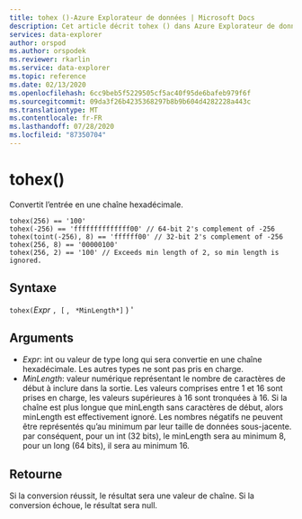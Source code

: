 ```yaml
---
title: tohex ()-Azure Explorateur de données | Microsoft Docs
description: Cet article décrit tohex () dans Azure Explorateur de données.
services: data-explorer
author: orspod
ms.author: orspodek
ms.reviewer: rkarlin
ms.service: data-explorer
ms.topic: reference
ms.date: 02/13/2020
ms.openlocfilehash: 6cc9beb5f5229505cf5ac40f95de6bafeb979f6f
ms.sourcegitcommit: 09da3f26b4235368297b8b9b604d4282228a443c
ms.translationtype: MT
ms.contentlocale: fr-FR
ms.lasthandoff: 07/28/2020
ms.locfileid: "87350704"
---
```

# <a name="tohex"></a>tohex()

Convertit l’entrée en une chaîne hexadécimale.

```kusto
tohex(256) == '100'
tohex(-256) == 'ffffffffffffff00' // 64-bit 2's complement of -256
tohex(toint(-256), 8) == 'ffffff00' // 32-bit 2's complement of -256
tohex(256, 8) == '00000100'
tohex(256, 2) == '100' // Exceeds min length of 2, so min length is ignored.
```

## <a name="syntax"></a>Syntaxe

`tohex(`*Expr* `, [` , ` *MinLength*]` ) '

## <a name="arguments"></a>Arguments

* *Expr*: int ou valeur de type long qui sera convertie en une chaîne hexadécimale.  Les autres types ne sont pas pris en charge.
* *MinLength*: valeur numérique représentant le nombre de caractères de début à inclure dans la sortie.  Les valeurs comprises entre 1 et 16 sont prises en charge, les valeurs supérieures à 16 sont tronquées à 16.  Si la chaîne est plus longue que minLength sans caractères de début, alors minLength est effectivement ignoré.  Les nombres négatifs ne peuvent être représentés qu’au minimum par leur taille de données sous-jacente. par conséquent, pour un int (32 bits), le minLength sera au minimum 8, pour un long (64 bits), il sera au minimum 16.

## <a name="returns"></a>Retourne

Si la conversion réussit, le résultat sera une valeur de chaîne.
Si la conversion échoue, le résultat sera null.